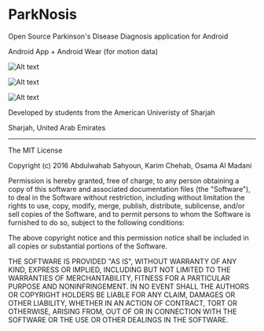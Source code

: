 # ParkNosis

Open Source Parkinson's Disease Diagnosis application for Android


Android App + Android Wear (for motion data)


![Alt text](https://ibin.co/3FlNu19jjJDX.jpg "Home")

![Alt text](https://ibin.co/3FlNimHkqaE6.jpg "Screens")

![Alt text](https://ibin.co/3FlO2lAOC2A7.jpg "Wear")


Developed by students from the American Univeristy of Sharjah

Sharjah, United Arab Emirates


------------------------------------------
The MIT License

Copyright (c) 2016 Abdulwahab Sahyoun, Karim Chehab, Osama Al Madani

Permission is hereby granted, free of charge, to any person obtaining a copy
of this software and associated documentation files (the "Software"), to deal
in the Software without restriction, including without limitation the rights
to use, copy, modify, merge, publish, distribute, sublicense, and/or sell
copies of the Software, and to permit persons to whom the Software is
furnished to do so, subject to the following conditions:

The above copyright notice and this permission notice shall be included in
all copies or substantial portions of the Software.

THE SOFTWARE IS PROVIDED "AS IS", WITHOUT WARRANTY OF ANY KIND, EXPRESS OR
IMPLIED, INCLUDING BUT NOT LIMITED TO THE WARRANTIES OF MERCHANTABILITY,
FITNESS FOR A PARTICULAR PURPOSE AND NONINFRINGEMENT. IN NO EVENT SHALL THE
AUTHORS OR COPYRIGHT HOLDERS BE LIABLE FOR ANY CLAIM, DAMAGES OR OTHER
LIABILITY, WHETHER IN AN ACTION OF CONTRACT, TORT OR OTHERWISE, ARISING FROM,
OUT OF OR IN CONNECTION WITH THE SOFTWARE OR THE USE OR OTHER DEALINGS IN
THE SOFTWARE.
